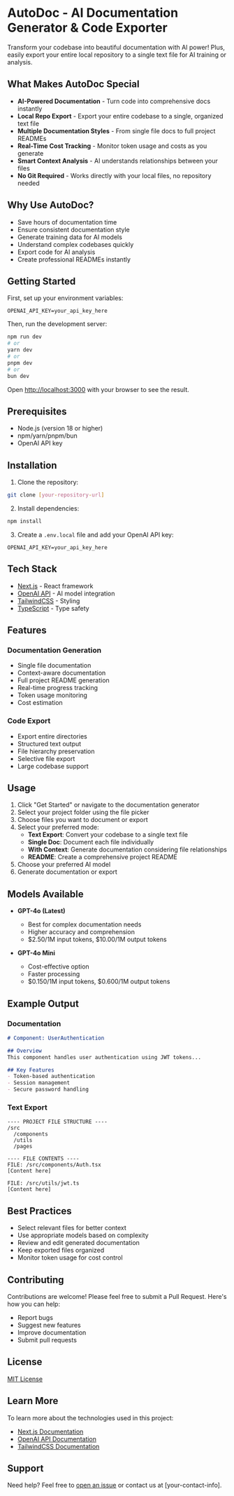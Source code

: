 # AutoDoc - AI Documentation Generator & Code Exporter

Transform your codebase into beautiful documentation with AI power! Plus, easily export your entire local repository to a single text file for AI training or analysis.

## What Makes AutoDoc Special

- **AI-Powered Documentation** - Turn code into comprehensive docs instantly
- **Local Repo Export** - Export your entire codebase to a single, organized text file
- **Multiple Documentation Styles** - From single file docs to full project READMEs
- **Real-Time Cost Tracking** - Monitor token usage and costs as you generate
- **Smart Context Analysis** - AI understands relationships between your files
- **No Git Required** - Works directly with your local files, no repository needed

## Why Use AutoDoc?

- Save hours of documentation time
- Ensure consistent documentation style
- Generate training data for AI models
- Understand complex codebases quickly
- Export code for AI analysis
- Create professional READMEs instantly

## Getting Started

First, set up your environment variables:

```env
OPENAI_API_KEY=your_api_key_here
```

Then, run the development server:

```bash
npm run dev
# or
yarn dev
# or
pnpm dev
# or
bun dev
```

Open [http://localhost:3000](http://localhost:3000) with your browser to see the result.

## Prerequisites

- Node.js (version 18 or higher)
- npm/yarn/pnpm/bun
- OpenAI API key

## Installation

1. Clone the repository:
```bash
git clone [your-repository-url]
```

2. Install dependencies:
```bash
npm install
```

3. Create a `.env.local` file and add your OpenAI API key:
```env
OPENAI_API_KEY=your_api_key_here
```

## Tech Stack

- [Next.js](https://nextjs.org/) - React framework
- [OpenAI API](https://openai.com/api/) - AI model integration
- [TailwindCSS](https://tailwindcss.com/) - Styling
- [TypeScript](https://www.typescriptlang.org/) - Type safety

## Features

### Documentation Generation
- Single file documentation
- Context-aware documentation
- Full project README generation
- Real-time progress tracking
- Token usage monitoring
- Cost estimation

### Code Export
- Export entire directories
- Structured text output
- File hierarchy preservation
- Selective file export
- Large codebase support

## Usage

1. Click "Get Started" or navigate to the documentation generator
2. Select your project folder using the file picker
3. Choose files you want to document or export
4. Select your preferred mode:
   - **Text Export**: Convert your codebase to a single text file
   - **Single Doc**: Document each file individually
   - **With Context**: Generate documentation considering file relationships
   - **README**: Create a comprehensive project README
5. Choose your preferred AI model
6. Generate documentation or export

## Models Available

- **GPT-4o (Latest)**
  - Best for complex documentation needs
  - Higher accuracy and comprehension
  - $2.50/1M input tokens, $10.00/1M output tokens

- **GPT-4o Mini**
  - Cost-effective option
  - Faster processing
  - $0.150/1M input tokens, $0.600/1M output tokens

## Example Output

### Documentation
```markdown
# Component: UserAuthentication

## Overview
This component handles user authentication using JWT tokens...

## Key Features
- Token-based authentication
- Session management
- Secure password handling
```

### Text Export
```text
---- PROJECT FILE STRUCTURE ----
/src
  /components
  /utils
  /pages

---- FILE CONTENTS ----
FILE: /src/components/Auth.tsx
[Content here]

FILE: /src/utils/jwt.ts
[Content here]
```

## Best Practices

- Select relevant files for better context
- Use appropriate models based on complexity
- Review and edit generated documentation
- Keep exported files organized
- Monitor token usage for cost control

## Contributing

Contributions are welcome! Please feel free to submit a Pull Request. Here's how you can help:

- Report bugs
- Suggest new features
- Improve documentation
- Submit pull requests

## License

[MIT License](LICENSE)

## Learn More

To learn more about the technologies used in this project:

- [Next.js Documentation](https://nextjs.org/docs)
- [OpenAI API Documentation](https://platform.openai.com/docs)
- [TailwindCSS Documentation](https://tailwindcss.com/docs)

## Support

Need help? Feel free to [open an issue](issues-link) or contact us at [your-contact-info].